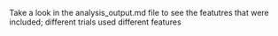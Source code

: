 Take a look in the analysis_output.md file to see the featutres that were included; different trials used different features
